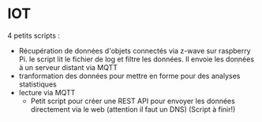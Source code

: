 # IOT
4 petits scripts :
  - Récupération de données d'objets connectés via z-wave sur raspberry Pi. le script lit le fichier de log et filtre les données. Il envoie les données à un serveur distant via MQTT
  - tranformation des données pour mettre en forme pour des analyses statistiques
  - lecture via MQTT
	- Petit script pour créer une REST API pour envoyer les données directement via le web (attention il faut un DNS) (Script à finir!)
